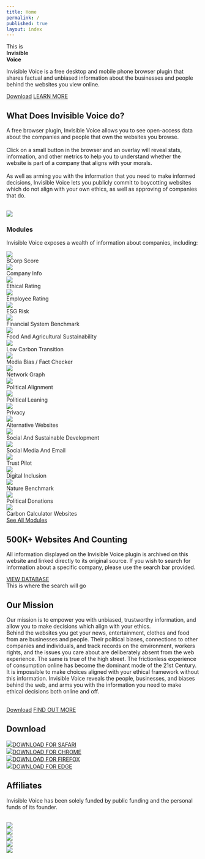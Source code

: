 ```yaml
---
title: Home
permalink: /
published: true
layout: index
---
```

<section class="main">
<section class="horicontainer">
<section class="bigtext halftext">This is </br><b>Invisible</br> Voice</b></section>
<section class="lbblock halftext">
    <div>
    <p>Invisible Voice is a free desktop and mobile phone browser plugin that shares factual and unbiased information about the businesses and people behind the websites you view online.</p>
    <a class="download button" href="/download">Download</a> <a class="button nb" href="/mission">LEARN MORE</a>
    </div>
</section>
</section>
<section class="horicontainer">
    <div class="halftext">
    <div>
    <h2>What Does Invisible Voice do?</h2>
    <p>
    A free browser plugin, Invisible Voice allows you to see open-access data about the companies and people that own the websites you browse. </br></br>
Click on a small button in the browser and an overlay will reveal stats, information, and other metrics to help you to understand whether the website is part of a company that aligns with your morals. </br></br>
As well as arming you with the information that you need to make informed decisions, Invisible Voice lets you publicly commit to boycotting websites which do not align with your own ethics, as well as approving of companies that do.</br></br>
    </p>
    </div>
    </div>
    <img src="w/phone.png" class="fullBleed"/>
</section>
<section class="vertcontainer">
    <section class="lbblock">
    <h3> Modules </h3>
    <p>Invisible Voice exposes a wealth of information about companies, including:</p>
    </section>
    <section class="module-carosel">
        <div class="module-item"><img src="w/mod-bcorp.svg" class="modimg"/><div class="modtext"><div>BCorp Score</div></div></div>
        <div class="module-item"><img src="w/mod-companyinfo.svg" class="modimg"/><div class="modtext"><div>Company Info</div></div></div>
        <div class="module-item"><img src="w/mod-ethicalsourcing.svg" class="modimg"/><div class="modtext"><div>Ethical Rating</div></div></div>
        <div class="module-item"><img src="w/mod-employee.svg" class="modimg"/><div class="modtext"><div>Employee Rating</div></div></div>
        <div class="module-item"><img src="w/mod-esg.svg" class="modimg"/><div class="modtext"><div>ESG Risk</div></div></div>
        <div class="module-item"><img src="w/mod-bias.svg" class="modimg"/><div class="modtext"><div>Financial System Benchmark</div></div></div>
        <div class="module-item"><img src="w/mod-foodandagg.svg" class="modimg"/><div class="modtext"><div>Food And Agricultural Sustainability</div></div></div>
        <div class="module-item"><img src="w/mod-carbon.svg" class="modimg"/><div class="modtext"><div>Low Carbon Transition</div></div></div>
        <div class="module-item"><img src="w/mod-placeholder.png" class="modimg"/><div class="modtext"><div>Media Bias / Fact Checker</div></div></div>
        <div class="module-item"><img src="w/mod-network.svg" class="modimg"/><div class="modtext"><div>Network Graph</div></div></div>
        <div class="module-item"><img src="w/mod-political-align.svg" class="modimg"/><div class="modtext"><div>Political Alignment</div></div></div>
        <div class="module-item"><img src="w/mod-political-leaning.svg" class="modimg"/><div class="modtext"><div>Political Leaning</div></div></div>
        <div class="module-item"><img src="w/mod-tos.svg" class="modimg"/><div class="modtext"><div>Privacy</div></div></div>
        <div class="module-item"><img src="w/mod-placeholder.png" class="modimg"/><div class="modtext"><div>Alternative Websites</div></div></div>
        <div class="module-item"><img src="w/mod-ssd.svg" class="modimg"/><div class="modtext"><div>Social And Sustainable Development</div></div></div>
        <div class="module-item"><img src="w/mod-social.svg" class="modimg"/><div class="modtext"><div>Social Media And Email</div></div></div>
        <div class="module-item"><img src="w/mod-trustpilot.svg" class="modimg"/><div class="modtext"><div>Trust Pilot</div></div></div>
        <div class="module-item"><img src="w/mod-digital-inclusion.svg" class="modimg"/><div class="modtext"><div>Digital Inclusion</div></div></div>
        <div class="module-item"><img src="w/mod-placeholder.png" class="modimg"/><div class="modtext"><div>Nature Benchmark</div></div></div>
        <div class="module-item"><img src="w/mod-secrets.svg" class="modimg"/><div class="modtext"><div>Political Donations</div></div></div>
        <div class="module-item"><img src="w/mod-placeholder.png" class="modimg"/><div class="modtext"><div>Carbon Calculator Websites</div></div></div>
    </section>
    <a href="/modules" class="button downloadwhite">See All Modules</a>
</section>
<section class="horicontainer greybg">
<div class="halftext">
<div>
<h2>500K+ Websites And Counting</h2>
<p>
All information displayed on the Invisible Voice plugin is archived on this website and linked directly to its original source. If you wish to search for information about a specific company, please use the search bar provided.
</p>
<a href="/companies" class="button nb">VIEW DATABASE</a>
</div>
</div>
<section class="search">
This is where the search will go
</section>
</section>
<section class="floatcontainer">
<div>
<h2>Our Mission</h2>
<p>
Our mission is to empower you with unbiased, trustworthy information, and allow you to make decisions which align with your ethics.</br>
Behind the websites you get your news, entertainment, clothes and food from are businesses and people. Their political biases, connections to other companies and individuals, and track records on the environment, workers rights, and the issues you care about are deliberately absent from the web experience. The same is true of the high street. The frictionless experience of consumption online has become the dominant mode of the 21st Century. </br>
It is impossible to make choices aligned with your ethical framework without this information. Invisible Voice reveals the people, businesses, and biases behind the web, and arms you with the information you need to make ethical decisions both online and off.
</p></br>
<a class="downloadwhite button" href="/download">Download</a>
<a class="button nb" href="/mission" >FIND OUT MORE</a>
</div>
</section>
<section class="downloadDisplay">
<h2>Download</h2>
</section>
<section class="downloadDisplay">
<div class="downloadItem"><a href="/download#Safari"> <img src="w/safari.svg">DOWNLOAD FOR SAFARI</a></div>
<div class="downloadItem"><a href="/download#Chrome"> <img src="w/chrome.svg">DOWNLOAD FOR CHROME</a></div>
<div class="downloadItem"><a href="/download#Firefox"><img src="w/firefox.svg">DOWNLOAD FOR FIREFOX</a></div>
<div class="downloadItem"><a href="/download#Edge">   <img src="w/edge.svg">DOWNLOAD FOR EDGE</a></div>
</section>
<section class="affiliatecontainer">
<section class="lbblock fulltext">
<h2>Affiliates</h2>
<p>Invisible Voice has been solely funded by public funding and the personal funds of its founder.</p>
</section></br>
<div class="affiliatesBox">
<div class="affiliate-2 affiliate"><img src="w/logo-mediafutures.png"></div>
<div class="affiliate-2 affiliate"><img src="w/logo-eu.png"></div>
<div class="affiliate-3 affiliate"><img src="w/logo-starts.png"></div>
<div class="affiliate-3 affiliate"><img src="w/logo-ual.png"></div>
<div class="affiliate-3 affiliate"><img src="w/logo-grm.png"></div>
</div>
</section>
</section>
